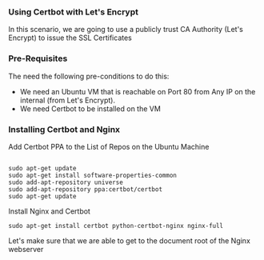 ### Using Certbot with Let's Encrypt

In this scenario, we are going to use a publicly trust CA Authority (Let's Encrypt) to issue the SSL Certificates

### Pre-Requisites
The need the following pre-conditions to do this:
- We need an Ubuntu VM that is reachable on Port 80 from Any IP on the internal (from Let's Encrypt).
- We need Certbot to be installed on the VM

### Installing Certbot and Nginx

Add Certbot PPA to the List of Repos on the Ubuntu Machine

```shell

sudo apt-get update
sudo apt-get install software-properties-common
sudo add-apt-repository universe
sudo add-apt-repository ppa:certbot/certbot
sudo apt-get update

```

Install Nginx and Certbot
```shell
sudo apt-get install certbot python-certbot-nginx nginx-full
```

Let's make sure that we are able to get to the document root of the Nginx webserver

